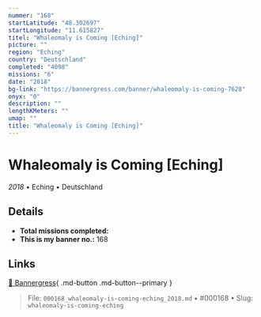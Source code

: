 ```yaml
---
nummer: "168"
startLatitude: "48.302697"
startLongitude: "11.615827"
titel: "Whaleomaly is Coming [Eching]"
picture: ""
region: "Eching"
country: "Deutschland"
completed: "4098"
missions: "6"
date: "2018"
bg-link: "https://bannergress.com/banner/whaleomaly-is-coming-7628"
onyx: "0"
description: ""
lengthKMeters: ""
umap: ""
title: "Whaleomaly is Coming [Eching]"
---
```

# Whaleomaly is Coming [Eching]

*2018* • Eching • Deutschland



## Details


- **Total missions completed:** 
- **This is my banner no.:** 168




## Links
[🔗 Bannergress](https://bannergress.com/banner/whaleomaly-is-coming-7628){ .md-button .md-button--primary }



> File: `000168_whaleomaly-is-coming-eching_2018.md` • #000168 • Slug: `whaleomaly-is-coming-eching`
